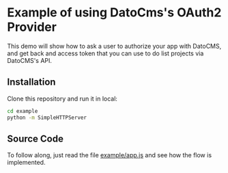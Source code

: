 # Example of using DatoCms's OAuth2 Provider

This demo will show how to ask a user to authorize your app with DatoCMS, and get
back and access token that you can use to do list projects via
DatoCMS's API.

## Installation

Clone this repository and run it in local:

```bash
cd example
python -m SimpleHTTPServer
```

## Source Code

To follow along, just read the file [example/app.js](example/app.js) and see how
the flow is implemented.
